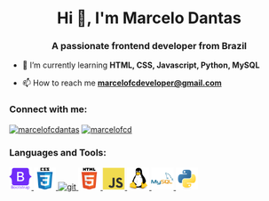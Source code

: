 <h1 align="center">Hi 👋, I'm Marcelo Dantas</h1>
<h3 align="center">A passionate frontend developer from Brazil</h3>

- 🌱 I’m currently learning **HTML, CSS, Javascript, Python, MySQL**

- 📫 How to reach me **marcelofcdeveloper@gmail.com**

<h3 align="left">Connect with me:</h3>
<p align="left">
<a href="https://linkedin.com/in/marcelofcdantas" target="blank"><img align="center" src="https://cdn.jsdelivr.net/npm/simple-icons@3.0.1/icons/linkedin.svg" alt="marcelofcdantas" height="30" width="40" /></a>
<a href="https://kaggle.com/marcelofcd" target="blank"><img align="center" src="https://cdn.jsdelivr.net/npm/simple-icons@3.0.1/icons/kaggle.svg" alt="marcelofcd" height="30" width="40" /></a>
</p>

<h3 align="left">Languages and Tools:</h3>
<p align="left"> <a href="https://getbootstrap.com" target="_blank"> <img src="https://raw.githubusercontent.com/devicons/devicon/master/icons/bootstrap/bootstrap-plain-wordmark.svg" alt="bootstrap" width="40" height="40"/> </a> <a href="https://www.w3schools.com/css/" target="_blank"> <img src="https://raw.githubusercontent.com/devicons/devicon/master/icons/css3/css3-original-wordmark.svg" alt="css3" width="40" height="40"/> </a> <a href="https://git-scm.com/" target="_blank"> <img src="https://www.vectorlogo.zone/logos/git-scm/git-scm-icon.svg" alt="git" width="40" height="40"/> </a> <a href="https://www.w3.org/html/" target="_blank"> <img src="https://raw.githubusercontent.com/devicons/devicon/master/icons/html5/html5-original-wordmark.svg" alt="html5" width="40" height="40"/> </a> <a href="https://developer.mozilla.org/en-US/docs/Web/JavaScript" target="_blank"> <img src="https://raw.githubusercontent.com/devicons/devicon/master/icons/javascript/javascript-original.svg" alt="javascript" width="40" height="40"/> </a> <a href="https://www.linux.org/" target="_blank"> <img src="https://raw.githubusercontent.com/devicons/devicon/master/icons/linux/linux-original.svg" alt="linux" width="40" height="40"/> </a> <a href="https://www.mysql.com/" target="_blank"> <img src="https://raw.githubusercontent.com/devicons/devicon/master/icons/mysql/mysql-original-wordmark.svg" alt="mysql" width="40" height="40"/> </a> <a href="https://www.python.org" target="_blank"> <img src="https://raw.githubusercontent.com/devicons/devicon/master/icons/python/python-original.svg" alt="python" width="40" height="40"/> </a> </p>
